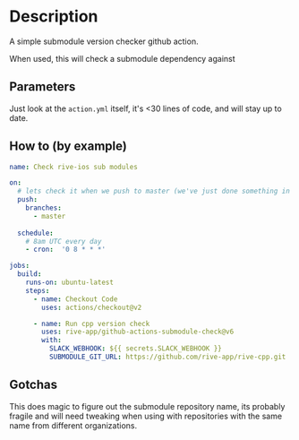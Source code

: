 # Description

A simple submodule version checker github action.

When used, this will check a submodule dependency against

## Parameters

Just look at the `action.yml` itself, it's <30 lines of code, and will stay up to date.

## How to (by example)

```yaml
name: Check rive-ios sub modules

on:
  # lets check it when we push to master (we've just done something in android, its a good time to see about this)
  push:
    branches:
      - master
  
  schedule:
    # 8am UTC every day
    - cron:  '0 8 * * *'

jobs:
  build:
    runs-on: ubuntu-latest
    steps:
      - name: Checkout Code
        uses: actions/checkout@v2

      - name: Run cpp version check
        uses: rive-app/github-actions-submodule-check@v6
        with:
          SLACK_WEBHOOK: ${{ secrets.SLACK_WEBHOOK }}
          SUBMODULE_GIT_URL: https://github.com/rive-app/rive-cpp.git
```

## Gotchas

This does magic to figure out the submodule repository name, its probably fragile
and will need tweaking when using with repositories with the same name from different organizations.
